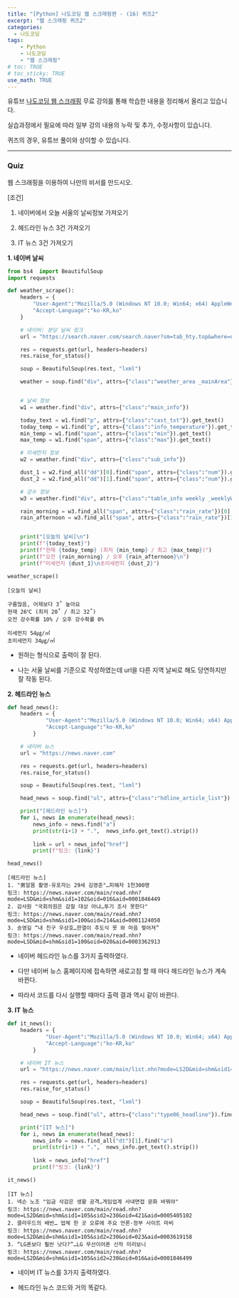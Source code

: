 ```yaml
---
title: "[Python] 나도코딩 웹 스크래핑편 - (16) 퀴즈2"
excerpt: "웹 스크래핑 퀴즈2"
categories: 
  - 나도코딩
tags: 
    - Python
    - 나도코딩
    - "웹 스크래핑"
# toc: TRUE
# toc_sticky: TRUE
use_math: TRUE
---
```


유튜브 [나도코딩 웹 스크래핑](https://www.youtube.com/watch?v=yQ20jZwDjTE&t=17499s) 무료 강의를 통해 학습한 내용을 정리해서 올리고 있습니다.

실습과정에서 필요에 따라 일부 강의 내용의 누락 및 추가, 수정사항이 있습니다.

퀴즈의 경우, 유튜브 풀이와 상이할 수 있습니다.

---


### Quiz 

웹 스크래핑을 이용하여 나만의 비서를 만드시오.

[조건]

1. 네이버에서 오늘 서울의 날씨정보 가져오기


2. 헤드라인 뉴스 3건 가져오기


3. IT 뉴스 3건 가져오기

**1. 네이버 날씨**


```python
from bs4  import BeautifulSoup
import requests

def weather_scrape():
    headers = {
        "User-Agent":"Mozilla/5.0 (Windows NT 10.0; Win64; x64) AppleWebKit/537.36 (KHTML, like Gecko) Chrome/88.0.4324.104 Safari/537.36",
        "Accept-Language":"ko-KR,ko"
    }

    # 네이버: 분당 날씨 링크
    url = "https://search.naver.com/search.naver?sm=tab_hty.top&where=nexearch&query=%EC%84%9C%EC%9A%B8+%EB%82%A0%EC%94%A8&oquery=%EB%B6%84%EB%8B%B9+%EB%82%A0%EC%94%A8&tqi=hKuVAwprvxsssFXannwsssssszw-158329"

    res = requests.get(url, headers=headers)
    res.raise_for_status()

    soup = BeautifulSoup(res.text, "lxml")

    weather = soup.find("div", attrs={"class":"weather_area _mainArea"})


    # 날씨 정보
    w1 = weather.find("div", attrs={"class":"main_info"})

    today_text = w1.find("p", attrs={"class":"cast_txt"}).get_text()
    today_temp = w1.find("p", attrs={"class":"info_temperature"}).get_text().strip().replace("도씨","")
    min_temp = w1.find("span", attrs={"class":"min"}).get_text()
    max_temp = w1.find("span", attrs={"class":"max"}).get_text()

    # 미세먼지 정보
    w2 = weather.find("div", attrs={"class":"sub_info"})

    dust_1 = w2.find_all("dd")[0].find("span", attrs={"class":"num"}).get_text()
    dust_2 = w2.find_all("dd")[1].find("span", attrs={"class":"num"}).get_text()

    # 강수 정보
    w3 = weather.find("div", attrs={"class":"table_info weekly _weeklyWeather"})

    rain_morning = w3.find_all("span", attrs={"class":"rain_rate"})[0].get_text().strip()
    rain_afternoon = w3.find_all("span", attrs={"class":"rain_rate"})[1].get_text().strip()


    print("[오늘의 날씨]\n")
    print(f"{today_text}")
    print(f"현재 {today_temp} (최저 {min_temp} / 최고 {max_temp})")
    print(f"오전 {rain_morning} / 오후 {rain_afternoon}\n")
    print(f"미세먼지 {dust_1}\n초미세먼지 {dust_2}")
```


```python
weather_scrape()
```

    [오늘의 날씨]
    
    구름많음, 어제보다 3˚ 높아요
    현재 26℃ (최저 20˚ / 최고 32˚)
    오전 강수확률 10% / 오후 강수확률 0%
    
    미세먼지 54㎍/㎥
    초미세먼지 34㎍/㎥
    

- 원하는 형식으로 출력이 잘 된다.


- 나는 서울 날씨를 기준으로 작성하였는데 url을 다른 지역 날씨로 해도 당연하지만 잘 작동 된다.

**2. 헤드라인 뉴스**


```python
def head_news():
    headers = {
            "User-Agent":"Mozilla/5.0 (Windows NT 10.0; Win64; x64) AppleWebKit/537.36 (KHTML, like Gecko) Chrome/88.0.4324.104 Safari/537.36",
            "Accept-Language":"ko-KR,ko"
        }

    # 네이버 뉴스
    url = "https://news.naver.com"

    res = requests.get(url, headers=headers)
    res.raise_for_status()

    soup = BeautifulSoup(res.text, "lxml")

    head_news = soup.find("ul", attrs={"class":"hdline_article_list"}).find_all("li", limit=3)

    print("[헤드라인 뉴스]")
    for i, news in enumerate(head_news):
        news_info = news.find("a")
        print(str(i+1) + ".",  news_info.get_text().strip())
        
        link = url + news_info["href"]
        print(f"링크: {link}")
```


```python
head_news()
```

    [헤드라인 뉴스]
    1. "男알몸 촬영·유포자는 29세 김영준"…피해자 1천300명
    링크: https://news.naver.com/main/read.nhn?mode=LSD&mid=shm&sid1=102&oid=016&aid=0001846449
    2. 감사원 "국회의원은 감찰 대상 아냐…투기 조사 못한다"
    링크: https://news.naver.com/main/read.nhn?mode=LSD&mid=shm&sid1=100&oid=214&aid=0001124050
    3. 송영길 “내 친구 우상호…한열이 추도식 못 와 마음 찢어져”
    링크: https://news.naver.com/main/read.nhn?mode=LSD&mid=shm&sid1=100&oid=020&aid=0003362913
    

- 네이버 헤드라인 뉴스를 3가지 출력하였다.


- 다만 네이버 뉴스 홈페이지에 접속하면 새로고침 할 때 마다 헤드라인 뉴스가 계속 바뀐다.


- 따라서 코드를 다시 실행할 때마다 출력 결과 역시 같이 바뀐다.

**3. IT 뉴스**


```python
def it_news():
    headers = {
            "User-Agent":"Mozilla/5.0 (Windows NT 10.0; Win64; x64) AppleWebKit/537.36 (KHTML, like Gecko) Chrome/88.0.4324.104 Safari/537.36",
            "Accept-Language":"ko-KR,ko"
        }

    # 네이버 IT 뉴스
    url = "https://news.naver.com/main/list.nhn?mode=LS2D&mid=shm&sid1=105&sid2=230"

    res = requests.get(url, headers=headers)
    res.raise_for_status()

    soup = BeautifulSoup(res.text, "lxml")

    head_news = soup.find("ul", attrs={"class":"type06_headline"}).find_all("li", limit=3)

    print("[IT 뉴스]")
    for i, news in enumerate(head_news):
        news_info = news.find_all("dt")[1].find("a")
        print(str(i+1) + ".",  news_info.get_text().strip())
                
        link = news_info["href"]
        print(f"링크: {link}")
```


```python
it_news()
```

    [IT 뉴스]
    1. 넥슨 노조 "임금 삭감은 생활 공격…게임업계 사내면접 문화 바꿔야"
    링크: https://news.naver.com/main/read.nhn?mode=LS2D&mid=shm&sid1=105&sid2=230&oid=421&aid=0005405102
    2. 클라우드의 배반… 업체 한 곳 오류에 주요 언론·정부 사이트 마비
    링크: https://news.naver.com/main/read.nhn?mode=LS2D&mid=shm&sid1=105&sid2=230&oid=023&aid=0003619158
    3. “LG폰보다 훨씬 낫다?”…LG 무선이어폰 신작 미리보니
    링크: https://news.naver.com/main/read.nhn?mode=LS2D&mid=shm&sid1=105&sid2=230&oid=016&aid=0001846499
    

- 네이버 IT 뉴스를 3가지 출력하였다.


- 헤드라인 뉴스 코드와 거의 똑같다.
